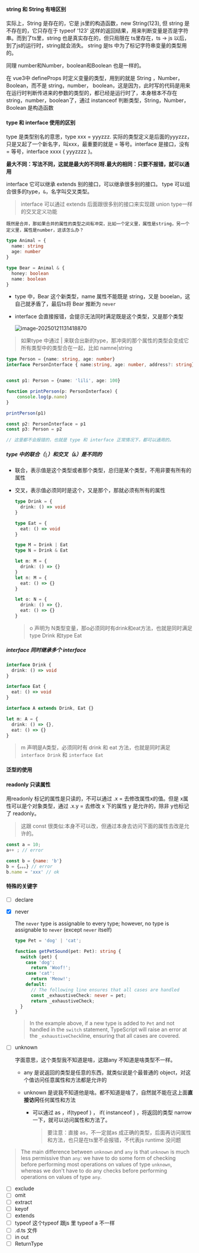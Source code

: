 #### string 和 String 有啥区别

实际上，String 是存在的，它是 js里的构造函数，new String(123), 但 string 是不存在的，它只存在于 typeof '123' 这样的返回结果，用来判断变量是否是字符串。而到了ts里，string 也是真实存在的，但只局限在 ts里存在，ts -> js 以后，到了js的运行时，string就会消失。 string 是ts 中为了标记字符串变量的类型用的。

同理 number和Number，boolean和Boolean 也是一样的。

在 vue3中 defineProps 时定义变量的类型，用到的就是 String ，Number，Boolean，而不是 string，number， boolean，这是因为，此时写的代码是用来在运行时判断传进来的参数的类型的，都已经是运行时了，本身根本不存在 string，number，boolean了，通过 instanceof 判断类型，String，Number，Boolean 是构造函数

#### type 和 interface 使用的区别

type 是类型别名的意思，type xxx = yyyzzz. 实际的类型定义是后面的yyyzzz，只是又起了一个新名字，叫xxx，最重要的就是 = 等号。interface 是接口，没有 = 等号，interface xxxx { yyyzzzz }。

**最大不同：写法不同，这就是最大的不同呀.最大的相同：只要不报错，就可以通用**

interface 它可以继承 extends 别的接口，可以继承很多别的接口。 type 可以组合很多的type，`&`，名字叫交叉类型。

> interface 可以通过 extends 后面跟很多别的接口来实现跟 union type一样的交叉定义功能

 	既然是合并，那如果合并的属性的类型之间有冲突，比如一个定义里，属性是string，另一个定义里，属性是number，这该怎么办？

```typescript
type Animal = {
  name: string
  age: number
}

type Bear = Animal & {
  honey: boolean
  name: boolean
}
```



- type 中，Bear 这个新类型，name 属性不能既是 string，又是 booelan，这自己就矛盾了，最后ts将 Bear 推断为 `never`

- interface 会直接报错，会提示无法同时满足既是这个类型，又是那个类型

  ![image-20250121131418870](C:\D\vue-project\docs\imgs\image-20250121131418870.png)

> 如果type 中通过 | 来联合出新的type，那冲突的那个属性的类型会变成它所有类型中的类型合在一起，比如 namne|string

```typescript
type Person = {name: string, age: number}
interface PersonInterface { name:string, age: number, address?: string}


const p1: Person = {name: 'lili', age: 100}

function printPerson(p: PersonInterface) {
    console.log(p.name)
}

printPerson(p1)

const p2: PersonInterface = p1
const p3: Person = p2

// 这里都不会报错的，也就是 type 和 interface 正常情况下，都可以通用的。
```

##### type 中的联合（`|`）和交叉（`&`）是不同的

- 联合，表示值是这个类型或者那个类型，总归是某个类型，不用非要有所有的属性

- 交叉，表示值必须同时是这个，又是那个，那就必须有所有的属性

  ```typescript
  type Drink = {
    drink: () => void
  }
  
  type Eat = {
    eat: () => void
  }
  
  type M = Drink | Eat
  type N = Drink & Eat
  
  let m: M = {
    drink: () => {}
  }
  let n: M = {
    eat: () => {}
  }
  
  let o: N = {
    drink: () => {},
    eat: () => {}
  }
  ```

  > o 声明为 N类型变量，那o必须同时有drink和eat方法，也就是同时满足type Drink 和type Eat



##### interface 同时继承多个 interface

```typescript
interface Drink {
  drink: () => void
}

interface Eat {
  eat: () => void
}

interface A extends Drink, Eat {}

let m: A = {
  drink: () => {},
  eat: () => {}
}
```

> m 声明是A类型，必须同时有 drink 和 eat 方法，也就是同时满足 `interface Drink` 和 `interface Eat`

#### 泛型的使用

#### readonly 只读属性

用readonly 标记的属性是只读的，不可以通过 .x =  去修改属性x的值。但是 x属性可以是个对象类型，通过 .x.y =  去修改 x 下的属性 y 是允许的，除非 y也标记了 readonly。

> 这跟 const 很类似:本身不可以改，但通过本身去访问下面的属性去改是允许的。

```javascript
const a = 10;
a++ ; // error

const b = {name: 'b'}
b = {。。。} // error
b.name = 'xxx' // ok
```

#### 特殊的关键字

- [ ] declare

- [x] never

  The `never` type is assignable to every type; however, no type is assignable to `never` (except `never` itself)

  ```typescript
  type Pet = 'dog' | 'cat';
  
  function getPetSound(pet: Pet): string {
    switch (pet) {
      case 'dog':
        return 'Woof!';
      case 'cat':
        return 'Meow!';
      default:
        // The following line ensures that all cases are handled
        const _exhaustiveCheck: never = pet;
        return _exhaustiveCheck;
    }
  }
  ```

  > In the example above, if a new type is added to `Pet` and not handled in the `switch` statement, TypeScript will raise an error at the `_exhaustiveCheck`line, ensuring that all cases are covered.

- [ ] unknown

  字面意思，这个类型我不知道是啥，这跟any 不知道是啥类型不一样。

  - any 是说返回的类型是任意的东西，就类似说是个最普通的 object，对这个值访问任意属性和方法都是允许的

  - unknown 是说我不知道他是啥。都不知道是啥了，自然就不能在这上面**直接访问**任何属性和方法

    - 可以通过 as ，if(typeof ) ， if( instanceof ) ，将返回的类型 narrow 一下，就可以访问属性和方法了。

      > 要注意：直接 as，不一定就as 成正确的类型，后面再访问属性和方法，也只是在ts里不会报错，不代表js runtime 没问题 

> The main difference between `unknown` and `any` is that `unknown` is much less permissive than `any`: we have to do some form of checking before performing most operations on values of type `unknown`, whereas we don't have to do any checks before performing operations on values of type `any`.

- [ ] exclude
- [ ] omit
- [ ] extract
- [ ] keyof
- [ ] extends
- [ ] typeof 这个typeof 跟js 里 typeof a 不一样
- [ ] .d.ts 文件
- [ ] in out 
- [ ] ReturnType
